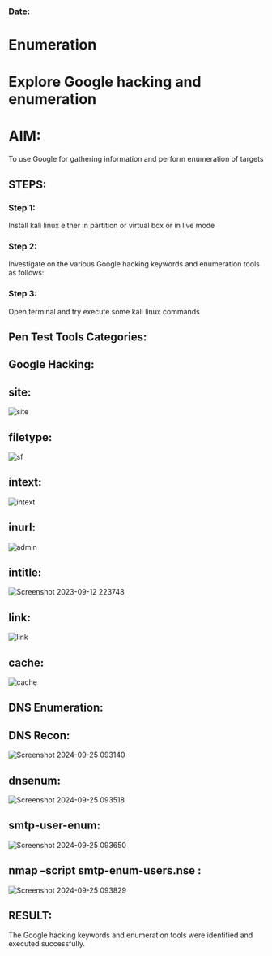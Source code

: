### Date:

# Enumeration

# Explore Google hacking and enumeration 

# AIM:
To use Google for gathering information and perform enumeration of targets

## STEPS:
### Step 1:
Install kali linux either in partition or virtual box or in live mode

### Step 2:
Investigate on the various Google hacking keywords and enumeration tools as follows:

### Step 3:
Open terminal and try execute some kali linux commands

## Pen Test Tools Categories:  
## Google Hacking:
## site:
![site](https://github.com/Reebak04/Enumeration/assets/118364993/38cbd459-719e-49d9-a79b-a427a6235289)
## filetype:
![sf](https://github.com/Reebak04/Enumeration/assets/118364993/a8c4f70e-d872-4f91-b339-003b3e9a5266)
## intext: 
![intext](https://github.com/Reebak04/Enumeration/assets/118364993/ef8cc91f-4784-4877-9a8d-a60307d07079)
## inurl: 
![admin](https://github.com/Reebak04/Enumeration/assets/118364993/71f41b2c-b972-48da-9491-ec51785f25df)
## intitle: 
![Screenshot 2023-09-12 223748](https://github.com/Reebak04/Enumeration/assets/118364993/4f142752-1c1b-4437-a103-6429215794a8)
## link:
![link](https://github.com/Reebak04/Enumeration/assets/118364993/998825ee-d0c6-42cd-be21-3a02a700f1df)
## cache: 
![cache](https://github.com/Reebak04/Enumeration/assets/118364993/09b114f0-72e3-4d1d-8bba-19856bc5a088)

## DNS Enumeration:
## DNS Recon:
![Screenshot 2024-09-25 093140](https://github.com/user-attachments/assets/c3a6c5ac-a2b3-4d89-b0ce-da17d9ef26ff)

## dnsenum:
![Screenshot 2024-09-25 093518](https://github.com/user-attachments/assets/8b0b1322-222d-4bdb-ade2-630274a586f2)

## smtp-user-enum:
![Screenshot 2024-09-25 093650](https://github.com/user-attachments/assets/d2d3ca32-80fe-4736-b3a7-17ca2c73d001)

## nmap –script smtp-enum-users.nse <hostname>:
![Screenshot 2024-09-25 093829](https://github.com/user-attachments/assets/9b6962e6-6209-48d2-b6b2-ffef92708c27)

## RESULT:
The Google hacking keywords and enumeration tools were identified and executed successfully.

